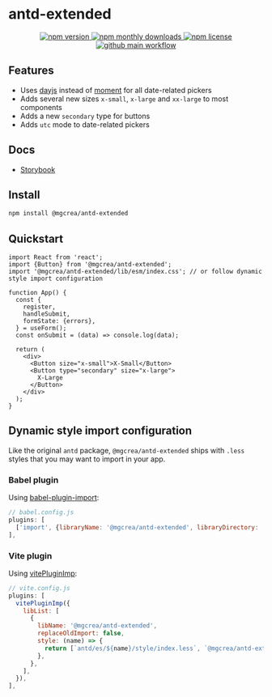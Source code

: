<!-- markdownlint-disable no-inline-html -->

# antd-extended

<p align="center">
  <a href="https://www.npmjs.com/package/@mgcrea/antd-extended">
    <img src="https://img.shields.io/npm/v/@mgcrea/antd-extended.svg?style=for-the-badge" alt="npm version" />
  </a>
  <!-- <a href="https://www.npmjs.com/package/@mgcrea/antd-extended">
    <img src="https://img.shields.io/npm/dt/@mgcrea/antd-extended.svg?style=for-the-badge" alt="npm total downloads" />
  </a> -->
  <a href="https://www.npmjs.com/package/@mgcrea/antd-extended">
    <img src="https://img.shields.io/npm/dm/@mgcrea/antd-extended.svg?style=for-the-badge" alt="npm monthly downloads" />
  </a>
  <a href="https://www.npmjs.com/package/@mgcrea/antd-extended">
    <img src="https://img.shields.io/npm/l/@mgcrea/antd-extended.svg?style=for-the-badge" alt="npm license" />
  </a>
  <a href="https://github.com/mgcrea/antd-extended/actions/workflows/main.yml">
    <img src="https://img.shields.io/github/workflow/status/mgcrea/antd-extended/main?style=for-the-badge" alt="github main workflow" />
  </a>
</p>

## Features

- Uses [dayjs](https://github.com/iamkun/dayjs/) instead of [moment](https://github.com/moment/moment/) for all date-related pickers
- Adds several new sizes `x-small`, `x-large` and `xx-large` to most components
- Adds a new `secondary` type for buttons
- Adds `utc` mode to date-related pickers

## Docs

- [Storybook](https://mgcrea.github.io/antd-extended)

## Install

```sh
npm install @mgcrea/antd-extended
```

## Quickstart

```tsx
import React from 'react';
import {Button} from '@mgcrea/antd-extended';
import '@mgcrea/antd-extended/lib/esm/index.css'; // or follow dynamic style import configuration

function App() {
  const {
    register,
    handleSubmit,
    formState: {errors},
  } = useForm();
  const onSubmit = (data) => console.log(data);

  return (
    <div>
      <Button size="x-small">X-Small</Button>
      <Button type="secondary" size="x-large">
        X-Large
      </Button>
    </div>
  );
}
```

## Dynamic style import configuration

Like the original `antd` package, `@mgcrea/antd-extended` ships with `.less` styles that you may want to import in your app.

### Babel plugin

Using [babel-plugin-import](https://github.com/umijs/babel-plugin-import):

```js
// babel.config.js
plugins: [
  ['import', {libraryName: '@mgcrea/antd-extended', libraryDirectory: 'lib/esm', style: (name) => { return [`antd/es/${name}/style/index.less`, `@mgcrea/antd-extended/lib/esm/${name}/style/index.less`]; }}, '@mgcrea/antd-extended'],
],
```

### Vite plugin

Using [vitePluginImp](https://github.com/onebay/vite-plugin-imp):

```js
// vite.config.js
plugins: [
  vitePluginImp({
    libList: [
      {
        libName: '@mgcrea/antd-extended',
        replaceOldImport: false,
        style: (name) => {
          return [`antd/es/${name}/style/index.less`, `@mgcrea/antd-extended/lib/esm/${name}/style/index.less`];
        },
      },
    ],
  }),
],
```
